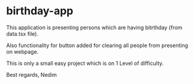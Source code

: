 # birthday-app

This application is presenting persons which are having bitrthday (from data.tsx file).

Also functionality for button added for clearing all people from presenting on webpage.


This is only a small easy project which is on 1 Level of difficulty.

Best regards,
Nedim
